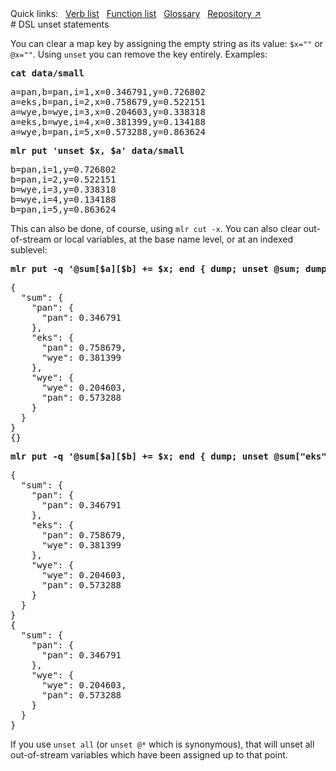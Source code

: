 <!---  PLEASE DO NOT EDIT DIRECTLY. EDIT THE .md.in FILE PLEASE. --->
<div>
<span class="quicklinks">
Quick links:
&nbsp;
<a class="quicklink" href="../reference-verbs/index.html">Verb list</a>
&nbsp;
<a class="quicklink" href="../reference-dsl-builtin-functions/index.html">Function list</a>
&nbsp;
<a class="quicklink" href="../glossary/index.html">Glossary</a>
&nbsp;
<a class="quicklink" href="https://github.com/johnkerl/miller" target="_blank">Repository ↗</a>
</span>
</div>
# DSL unset statements

You can clear a map key by assigning the empty string as its value: `$x=""` or `@x=""`. Using `unset` you can remove the key entirely. Examples:

<pre class="pre-highlight-in-pair">
<b>cat data/small</b>
</pre>
<pre class="pre-non-highlight-in-pair">
a=pan,b=pan,i=1,x=0.346791,y=0.726802
a=eks,b=pan,i=2,x=0.758679,y=0.522151
a=wye,b=wye,i=3,x=0.204603,y=0.338318
a=eks,b=wye,i=4,x=0.381399,y=0.134188
a=wye,b=pan,i=5,x=0.573288,y=0.863624
</pre>

<pre class="pre-highlight-in-pair">
<b>mlr put 'unset $x, $a' data/small</b>
</pre>
<pre class="pre-non-highlight-in-pair">
b=pan,i=1,y=0.726802
b=pan,i=2,y=0.522151
b=wye,i=3,y=0.338318
b=wye,i=4,y=0.134188
b=pan,i=5,y=0.863624
</pre>

This can also be done, of course, using `mlr cut -x`. You can also clear out-of-stream or local variables, at the base name level, or at an indexed sublevel:

<pre class="pre-highlight-in-pair">
<b>mlr put -q '@sum[$a][$b] += $x; end { dump; unset @sum; dump }' data/small</b>
</pre>
<pre class="pre-non-highlight-in-pair">
{
  "sum": {
    "pan": {
      "pan": 0.346791
    },
    "eks": {
      "pan": 0.758679,
      "wye": 0.381399
    },
    "wye": {
      "wye": 0.204603,
      "pan": 0.573288
    }
  }
}
{}
</pre>

<pre class="pre-highlight-in-pair">
<b>mlr put -q '@sum[$a][$b] += $x; end { dump; unset @sum["eks"]; dump }' data/small</b>
</pre>
<pre class="pre-non-highlight-in-pair">
{
  "sum": {
    "pan": {
      "pan": 0.346791
    },
    "eks": {
      "pan": 0.758679,
      "wye": 0.381399
    },
    "wye": {
      "wye": 0.204603,
      "pan": 0.573288
    }
  }
}
{
  "sum": {
    "pan": {
      "pan": 0.346791
    },
    "wye": {
      "wye": 0.204603,
      "pan": 0.573288
    }
  }
}
</pre>

If you use `unset all` (or `unset @*` which is synonymous), that will unset all out-of-stream variables which have been assigned up to that point.
